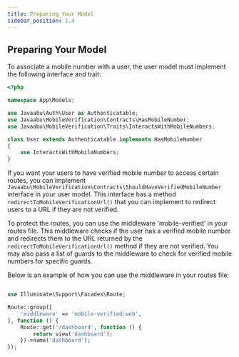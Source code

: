 ```yaml
---
title: Preparing Your Model
sidebar_position: 1.4
---
```


## Preparing Your Model

To associate a mobile number with a user, the user model must implement the following interface and trait:
```php
<?php

namespace App\Models;

use Javaabu\Auth\User as Authenticatable;
use Javaabu\MobileVerification\Contracts\HasMobileNumber;
use Javaabu\MobileVerification\Traits\InteractsWithMobileNumbers;

class User extends Authenticatable implements HasMobileNumber
{
    use InteractsWithMobileNumbers;
}
```

If you want your users to have verified mobile number to access certain routes, you can implement `Javaabu\MobileVerification\Contracts\ShouldHaveVerifiedMobileNumber` interface in your user model. This interface has a method `redirectToMobileVerificationUrl()` that you can implement to redirect users to a URL if they are not verified.

To protect the routes, you can use the middleware 'mobile-verified' in your routes file. This middleware checks if the user has a verified mobile number and redirects them to the URL returned by the `redirectToMobileVerificationUrl()` method if they are not verified. You may also pass a list of guards to the middleware to check for verified mobile numbers for specific guards.

Below is an example of how you can use the middleware in your routes file:

```php

use Illuminate\Support\Facades\Route;

Route::group([
    'middleware' => 'mobile-verified:web',
], function () {
    Route::get('/dashboard', function () {
        return view('dashboard');
    })->name('dashboard');
});

```
